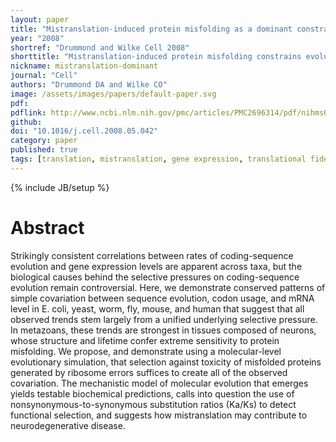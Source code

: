 ```yaml
---
layout: paper
title: "Mistranslation-induced protein misfolding as a dominant constraint on coding-sequence evolution"
year: "2008"
shortref: "Drummond and Wilke Cell 2008"
shorttitle: "Mistranslation-induced protein misfolding constrains evolution"
nickname: mistranslation-dominant
journal: "Cell"
authors: "Drummond DA and Wilke CO"
image: /assets/images/papers/default-paper.svg
pdf: 
pdflink: http://www.ncbi.nlm.nih.gov/pmc/articles/PMC2696314/pdf/nihms61423.pdf
github: 
doi: "10.1016/j.cell.2008.05.042"
category: paper
published: true
tags: [translation, mistranslation, gene expression, translational fidelity, codon usage]
---
```

{% include JB/setup %}

# Abstract 

Strikingly consistent correlations between rates of coding-sequence evolution and gene expression levels are apparent across taxa, but the biological causes behind the selective pressures on coding-sequence evolution remain controversial. Here, we demonstrate conserved patterns of simple covariation between sequence evolution, codon usage, and mRNA level in E. coli, yeast, worm, fly, mouse, and human that suggest that all observed trends stem largely from a unified underlying selective pressure. In metazoans, these trends are strongest in tissues composed of neurons, whose structure and lifetime confer extreme sensitivity to protein misfolding. We propose, and demonstrate using a molecular-level evolutionary simulation, that selection against toxicity of misfolded proteins generated by ribosome errors suffices to create all of the observed covariation. The mechanistic model of molecular evolution that emerges yields testable biochemical predictions, calls into question the use of nonsynonymous-to-synonymous substitution ratios (Ka/Ks) to detect functional selection, and suggests how mistranslation may contribute to neurodegenerative disease.

